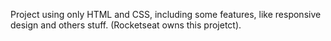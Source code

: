 Project using only HTML and CSS, including some features, like responsive design and others stuff.
(Rocketseat owns this projetct).
